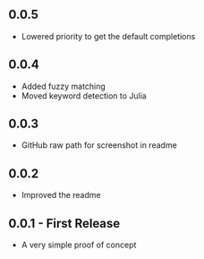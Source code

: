 ## 0.0.5
* Lowered priority to get the default completions

## 0.0.4
* Added fuzzy matching
* Moved keyword detection to Julia

## 0.0.3
* GitHub raw path for screenshot in readme

## 0.0.2
* Improved the readme

## 0.0.1 - First Release
* A very simple proof of concept
